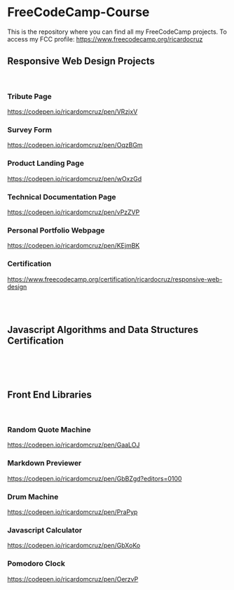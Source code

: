 # FreeCodeCamp-Course


This is the repository where you can find all my FreeCodeCamp projects.
To access my FCC profile: https://www.freecodecamp.org/ricardocruz


## Responsive Web Design Projects

<br/>

### Tribute Page
https://codepen.io/ricardomcruz/pen/VRzjxV

### Survey Form
https://codepen.io/ricardomcruz/pen/OqzBGm

### Product Landing Page
https://codepen.io/ricardomcruz/pen/wOxzGd

### Technical Documentation Page
https://codepen.io/ricardomcruz/pen/vPzZVP

### Personal Portfolio Webpage
https://codepen.io/ricardomcruz/pen/KEjmBK

### Certification
https://www.freecodecamp.org/certification/ricardocruz/responsive-web-design

<br/>

<br/>

## Javascript Algorithms and Data Structures Certification

<br/>

<br/>

<br/>

## Front End Libraries

<br/>

### Random Quote Machine
https://codepen.io/ricardomcruz/pen/GaaLOJ

### Markdown Previewer
https://codepen.io/ricardomcruz/pen/GbBZgd?editors=0100

### Drum Machine
https://codepen.io/ricardomcruz/pen/PraPyp

### Javascript Calculator
https://codepen.io/ricardomcruz/pen/GbXoKo

### Pomodoro Clock
https://codepen.io/ricardomcruz/pen/OerzvP

